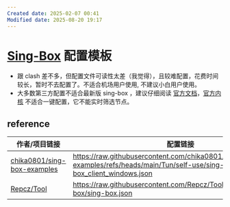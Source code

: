 ```yaml
---
Created date: 2025-02-07 00:41
Modified date: 2025-08-20 19:17
---
```

# [Sing-Box](https://github.com/SagerNet/sing-box) 配置模板

- 跟 clash 差不多，但配置文件可读性太差（我觉得），且较难配置，花费时间较长，暂时不去配置了。不适合机场用户使用, 不建议小白用户使用。
- 大多数第三方配置不适合最新版 sing-box ，建议仔细阅读 [官方文档](https://sing-box.sagernet.org/zh/configuration/)，[官方内核](https://github.com/SagerNet/sing-box) 不适合一键配置，它不能实时筛选节点。

## reference

| 作者/项目链接                                                                                     | 配置链接                                                                                                                    |
| ------------------------------------------------------------------------------------------- | ----------------------------------------------------------------------------------------------------------------------- |
| [chika0801/sing-box-examples](https://github.com/chika0801/sing-box-examples/tree/main/Tun) | https://raw.githubusercontent.com/chika0801/sing-box-examples/refs/heads/main/Tun/self-use/sing-box_client_windows.json |
| [Repcz/Tool](https://github.com/Repcz/Tool/tree/X/sing-box)                                 | https://raw.githubusercontent.com/Repcz/Tool/refs/heads/X/sing-box/sing-box.json                                        |
